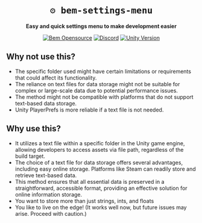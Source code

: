 <div align="center">

# `⚙️ bem-settings-menu`

**Easy and quick settings menu to make development easier**

[![Bem Opensource](https://img.shields.io/badge/bem-open%20source-blueviolet.svg)](#)
[![Discord](https://img.shields.io/badge/discord-%237289da.svg?logo=discord)](https://discord.gg/7mqsYMzWdh)
[![Unity Version](https://img.shields.io/badge/Unity-2021%20LTS-black.svg?logo=unity)](https://unity.com/releases/lts)
</div>

## Why not use this?

- The specific folder used might have certain limitations or requirements that could affect its functionality.
- The reliance on text files for data storage might not be suitable for complex or large-scale data due to potential performance issues.
- The method might not be compatible with platforms that do not support text-based data storage.
- Unity PlayerPrefs is more reliable if a text file is not needed.

## Why use this?

- It utilizes a text file within a specific folder in the Unity game engine, allowing developers to access assets via file path, regardless of the build target.
- The choice of a text file for data storage offers several advantages, including easy online storage. Platforms like Steam can readily store and retrieve text-based data.
- This method ensures that all essential data is preserved in a straightforward, accessible format, providing an effective solution for online information storage.
- You want to store more than just strings, ints, and floats
- You like to live on the edge! (It works well now, but future issues may arise. Proceed with caution.)
